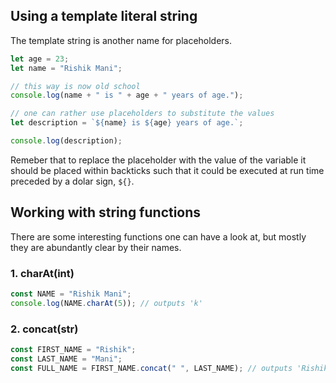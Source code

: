 ## Using a template literal string

The template string is another name for placeholders.

```javascript
let age = 23;
let name = "Rishik Mani";

// this way is now old school
console.log(name + " is " + age + " years of age.");

// one can rather use placeholders to substitute the values
let description = `${name} is ${age} years of age.`;

console.log(description);
```

Remeber that to replace the placeholder with the value of the variable it should be placed within backticks such that it could be executed at run time preceded by a dolar sign, `${}`.

## Working with string functions

There are some interesting functions one can have a look at, but mostly they are abundantly clear by their names.

### 1. charAt(int)

```javascript
const NAME = "Rishik Mani";
console.log(NAME.charAt(5)); // outputs 'k'
```

### 2. concat(str)

```javascript
const FIRST_NAME = "Rishik";
const LAST_NAME = "Mani";
const FULL_NAME = FIRST_NAME.concat(" ", LAST_NAME); // outputs 'Rishik Mani'
```
